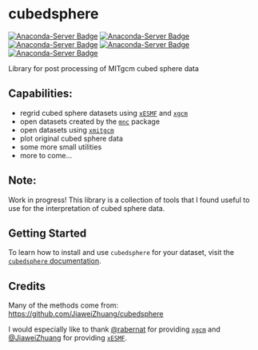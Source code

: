 # cubedsphere
[![Anaconda-Server Badge](https://anaconda.org/conda-forge/cubedsphere/badges/installer/conda.svg)](https://conda.anaconda.org/conda-forge) [![Anaconda-Server Badge](https://anaconda.org/conda-forge/cubedsphere/badges/license.svg)](https://anaconda.org/conda-forge/cubedsphere) [![Anaconda-Server Badge](https://anaconda.org/conda-forge/cubedsphere/badges/version.svg)](https://anaconda.org/conda-forge/cubedsphere) [![Anaconda-Server Badge](https://anaconda.org/conda-forge/cubedsphere/badges/platforms.svg)](https://anaconda.org/conda-forge/cubedsphere) [![Anaconda-Server Badge](https://anaconda.org/conda-forge/cubedsphere/badges/latest_release_date.svg)](https://anaconda.org/conda-forge/cubedsphere)

Library for post processing of MITgcm cubed sphere data

## Capabilities:
- regrid cubed sphere datasets using [`xESMF`](https://xesmf.readthedocs.io/en/latest/) and [`xgcm`](https://xgcm.readthedocs.io/en/latest/)
- open datasets created by the [`mnc`](https://mitgcm.readthedocs.io/en/latest/outp_pkgs/outp_pkgs.html#netcdf-i-o-pkg-mnc) package
- open datasets using [`xmitgcm`](https://xmitgcm.readthedocs.io/en/latest/) 
- plot original cubed sphere data
- some more small utilities
- more to come...

## Note:
Work in progress! This library is a collection of tools that I found useful to use for the interpretation of cubed sphere data.

## Getting Started
To learn how to install and use `cubedsphere` for your dataset, visit the [`cubedsphere` documentation](https://cubedsphere.readthedocs.io/en/latest).

## Credits
Many of the methods come from: https://github.com/JiaweiZhuang/cubedsphere

I would especially like to thank [@rabernat](https://github.com/rabernat) for providing  [`xgcm`](https://xgcm.readthedocs.io/en/latest/) and [@JiaweiZhuang](https://github.com/JiaweiZhuang) for providing [`xESMF`](https://xesmf.readthedocs.io/en/latest/).
